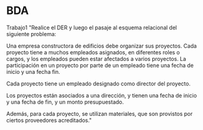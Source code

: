 # BDA
Trabajo1
"Realice el DER y luego el pasaje al esquema relacional del siguiente problema:

Una empresa constructora de edificios debe organizar sus proyectos. Cada proyecto tiene a muchos empleados asignados, en diferentes roles o cargos, y los empleados pueden estar afectados a varios proyectos. La participación en un proyecto por parte de un empleado tiene una fecha de inicio y una fecha fin.

Cada proyecto tiene un empleado designado como director del proyecto.

Los proyectos están asociados a una dirección, y tienen una fecha de inicio y una fecha de fin, y un monto presupuestado.

Además, para cada proyecto, se utilizan materiales, que son provistos por ciertos proveedores acreditados."
